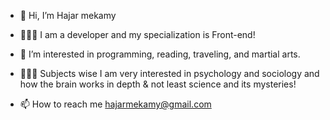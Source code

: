 - 👋 Hi, I’m Hajar mekamy

- 👩🏻‍💻 I am a developer and my specialization is Front-end!

- 👀 I’m interested in programming, reading, traveling, and martial arts.
  
- 👩🏻‍🔬  Subjects wise I am very interested in psychology and sociology and how the brain works in depth & not least science and its mysteries!
   
- 📫 How to reach me hajarmekamy@gmail.com


<!---
hajarmekamy/hajarmekamy is a ✨ special ✨ repository because its `README.md` (this file) appears on your GitHub profile.
You can click the Preview link to take a look at your changes.
--->
